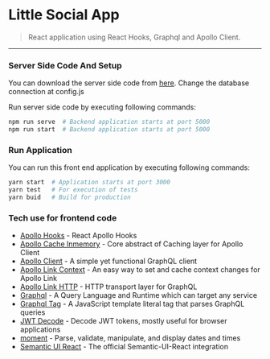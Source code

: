 # Little Social App

> React application using React Hooks, Graphql and Apollo Client.

---

### Server Side Code And Setup

You can download the server side code from [here](https://github.com/hidjou/classsed-merng-server).
Change the database connection at config.js

Run server side code by executing following commands:

```bash
npm run serve  # Backend application starts at port 5000
npm run start  # Backend application starts at port 5000
```

### Run Application

You can run this front end application by executing following commands:

```bash
yarn start  # Application starts at port 3000
yarn test   # For execution of tests
yarn buid   # Build for production
```

### Tech use for frontend code

- [Apollo Hooks] - React Apollo Hooks
- [Apollo Cache Inmemory] - Core abstract of Caching layer for Apollo Client
- [Apollo Client] - A simple yet functional GraphQL client
- [Apollo Link Context] - An easy way to set and cache context changes for Apollo Link
- [Apollo Link HTTP] - HTTP transport layer for GraphQL
- [Graphql] - A Query Language and Runtime which can target any service
- [Graphql Tag] - A JavaScript template literal tag that parses GraphQL queries
- [JWT Decode] - Decode JWT tokens, mostly useful for browser applications
- [moment] - Parse, validate, manipulate, and display dates and times
- [Semantic UI React] - The official Semantic-UI-React integration

[apollo hooks]: https://www.npmjs.com/package/@apollo/react-hooks
[apollo cache inmemory]: https://www.npmjs.com/package/apollo-cache-inmemory
[apollo client]: https://www.npmjs.com/package/apollo-client
[apollo link context]: https://www.npmjs.com/package/apollo-link-context
[apollo link http]: https://www.npmjs.com/package/apollo-link-http
[graphql]: https://www.npmjs.com/package/graphql
[graphql tag]: https://www.npmjs.com/package/graphql-tag
[jwt decode]: https://www.npmjs.com/package/jwt-decode
[moment]: https://momentjs.com/
[semantic ui react]: https://www.npmjs.com/package/semantic-ui-react
